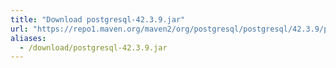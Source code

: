 ```yaml
---
title: "Download postgresql-42.3.9.jar"
url: "https://repo1.maven.org/maven2/org/postgresql/postgresql/42.3.9/postgresql-42.3.9.jar"
aliases:
  - /download/postgresql-42.3.9.jar
---
```

